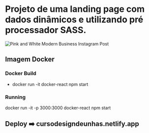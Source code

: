 # Projeto de uma landing page com dados dinâmicos e utilizando pré processador SASS.
![Pink and White Modern Business Instagram Post](https://user-images.githubusercontent.com/84424883/163746381-c5fc1a7d-aabf-4c46-b2e4-2cac735b929a.png)


## Imagem Docker
### Docker Build
- docker run -it docker-react npm start

### Running

docker run -it -p 3000:3000 docker-react npm start


## Deploy ➡️ cursodesigndeunhas.netlify.app

